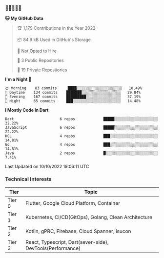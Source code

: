 ### 🤯🤯🤯🤯🤯

<!--START_SECTION:waka-->
**🐱 My GitHub Data** 

> 🏆 1,179 Contributions in the Year 2022
 > 
> 📦 84.9 kB Used in GitHub's Storage 
 > 
> 🚫 Not Opted to Hire
 > 
> 📜 3 Public Repositories 
 > 
> 🔑 19 Private Repositories  
 > 
**I'm a Night 🦉** 

```text
🌞 Morning    83 commits     ████░░░░░░░░░░░░░░░░░░░░░   18.49% 
🌆 Daytime    134 commits    ███████░░░░░░░░░░░░░░░░░░   29.84% 
🌃 Evening    167 commits    █████████░░░░░░░░░░░░░░░░   37.19% 
🌙 Night      65 commits     ███░░░░░░░░░░░░░░░░░░░░░░   14.48%

```


**I Mostly Code in Dart** 

```text
Dart                     6 repos             █████░░░░░░░░░░░░░░░░░░░░   22.22% 
JavaScript               6 repos             █████░░░░░░░░░░░░░░░░░░░░   22.22% 
HCL                      4 repos             ███░░░░░░░░░░░░░░░░░░░░░░   14.81% 
Go                       4 repos             ███░░░░░░░░░░░░░░░░░░░░░░   14.81% 
Java                     2 repos             █░░░░░░░░░░░░░░░░░░░░░░░░   7.41%

```



 Last Updated on 10/10/2022 19:06:11 UTC
<!--END_SECTION:waka-->

### Technical Interests

| Tier | Topic | 
| -------- | -------- |
| Tier 0 | Flutter, Google Cloud Platform, Container |
| Tier 1 | Kubernetes, CI/CD(GitOps), Golang, Clean Architecture |
| Tier 2 | Kotlin, gPRC, Firebase, Cloud Spanner, isucon | 
| Tier 3 | React, Typescript, Dart(sever-side), DevTools(Performance) |
